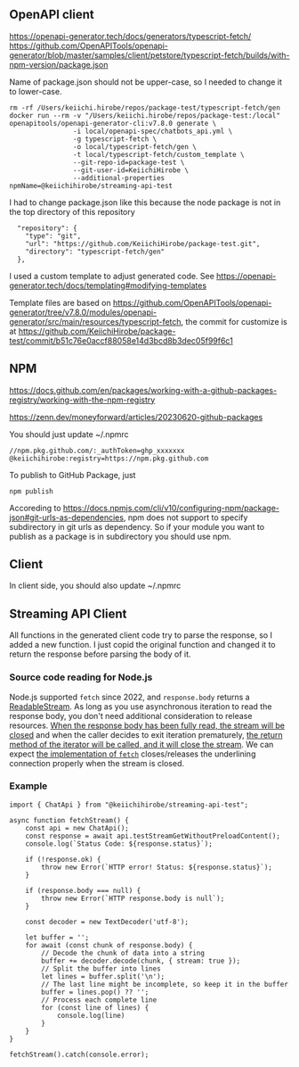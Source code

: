 
## OpenAPI client

https://openapi-generator.tech/docs/generators/typescript-fetch/
https://github.com/OpenAPITools/openapi-generator/blob/master/samples/client/petstore/typescript-fetch/builds/with-npm-version/package.json

Name of package.json should not be upper-case, so I needed to change it to lower-case.

```
rm -rf /Users/keiichi.hirobe/repos/package-test/typescript-fetch/gen
docker run --rm -v "/Users/keiichi.hirobe/repos/package-test:/local" openapitools/openapi-generator-cli:v7.8.0 generate \
                -i local/openapi-spec/chatbots_api.yml \
                -g typescript-fetch \
                -o local/typescript-fetch/gen \
                -t local/typescript-fetch/custom_template \
                --git-repo-id=package-test \
                --git-user-id=KeiichiHirobe \
                --additional-properties npmName=@keiichihirobe/streaming-api-test
```

I had to change package.json like this because the node package is not in the top directory of this repository

```
  "repository": {
    "type": "git",
    "url": "https://github.com/KeiichiHirobe/package-test.git",
    "directory": "typescript-fetch/gen"
  },
```

I used a custom template to adjust generated code. See https://openapi-generator.tech/docs/templating#modifying-templates

Template files are based on https://github.com/OpenAPITools/openapi-generator/tree/v7.8.0/modules/openapi-generator/src/main/resources/typescript-fetch, the commit for customize is at https://github.com/KeiichiHirobe/package-test/commit/b51c76e0accf88058e14d3bcd8b3dec05f99f6c1

## NPM
https://docs.github.com/en/packages/working-with-a-github-packages-registry/working-with-the-npm-registry

https://zenn.dev/moneyforward/articles/20230620-github-packages


You should just update ~/.npmrc

```
//npm.pkg.github.com/:_authToken=ghp_xxxxxxx
@keiichihirobe:registry=https://npm.pkg.github.com
```


To publish to GitHub Package, just

```
npm publish
```

Accoreding to https://docs.npmjs.com/cli/v10/configuring-npm/package-json#git-urls-as-dependencies, npm does not support to specify subdirectory in git urls as dependency.
So if your module you want to publish as a package is in subdirectory you should use npm.

## Client

In client side, you should also update ~/.npmrc

## Streaming API Client

All functions in the generated client code try to parse the response, so I added a new function. I just copid the original function and changed it to return the response before parsing the body of it.


### Source code reading for Node.js

Node.js supported `fetch` since 2022, and `response.body` returns a [ReadableStream](https://developer.mozilla.org/en-US/docs/Web/API/Streams_API/Using_readable_streams). As long as you use asynchronous iteration to read the response body, you don't need additional consideration to release resources. [When the response body has been fully read, the stream will be closed](https://github.com/nodejs/undici/blob/57f1b4e636b84ceeef4f048ce26d2c2348479727/lib/web/fetch/index.js#L1984-L1991) and when the caller decides to exit iteration prematurely, [the return method of the iterator will be called, and it will close the stream](https://github.com/nodejs/node/blob/67357ba8ff3d71f837a100aacd76e5ed3b15592b/lib/internal/webstreams/readablestream.js#L547-L556). We can expect [the implementation of `fetch`](https://github.com/nodejs/undici/tree/main) closes/releases the underlining connection properly when the stream is closed.

### Example

```
import { ChatApi } from "@keiichihirobe/streaming-api-test";

async function fetchStream() {
    const api = new ChatApi();
    const response = await api.testStreamGetWithoutPreloadContent();
    console.log(`Status Code: ${response.status}`);

    if (!response.ok) {
        throw new Error(`HTTP error! Status: ${response.status}`);
    }

    if (response.body === null) {
        throw new Error(`HTTP response.body is null`);
    }

    const decoder = new TextDecoder('utf-8');

    let buffer = '';
    for await (const chunk of response.body) {
        // Decode the chunk of data into a string
        buffer += decoder.decode(chunk, { stream: true });
        // Split the buffer into lines
        let lines = buffer.split('\n');
        // The last line might be incomplete, so keep it in the buffer
        buffer = lines.pop() ?? '';
        // Process each complete line
        for (const line of lines) {
            console.log(line)
        }
    }
}

fetchStream().catch(console.error);
```
